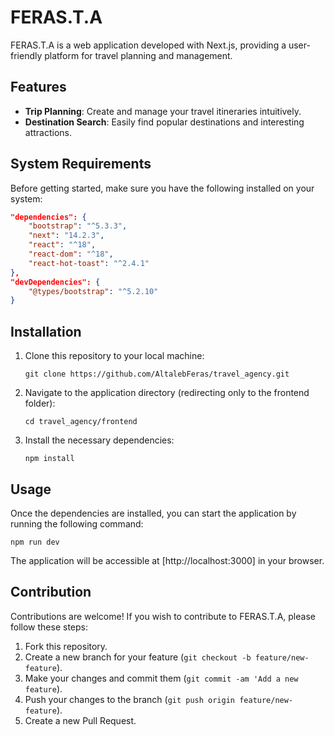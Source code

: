 # FERAS.T.A

FERAS.T.A is a web application developed with Next.js, providing a user-friendly platform for travel planning and management.

## Features

- **Trip Planning**: Create and manage your travel itineraries intuitively.
- **Destination Search**: Easily find popular destinations and interesting attractions.

## System Requirements

Before getting started, make sure you have the following installed on your system:

```json
"dependencies": {
    "bootstrap": "^5.3.3",
    "next": "14.2.3",
    "react": "^18",
    "react-dom": "^18",
    "react-hot-toast": "^2.4.1"
},
"devDependencies": {
    "@types/bootstrap": "^5.2.10"
}

```

## Installation

1. Clone this repository to your local machine:

   ```
   git clone https://github.com/AltalebFeras/travel_agency.git
   ```

2. Navigate to the application directory (redirecting only to the frontend folder):

   ```
   cd travel_agency/frontend
   ```

3. Install the necessary dependencies:

   ```
   npm install
   ```

## Usage
Once the dependencies are installed, you can start the application by running the following command:
```
npm run dev
```

The application will be accessible at [http://localhost:3000] in your browser.

## Contribution

Contributions are welcome! If you wish to contribute to FERAS.T.A, please follow these steps:

1. Fork this repository.
2. Create a new branch for your feature (`git checkout -b feature/new-feature`).
3. Make your changes and commit them (`git commit -am 'Add a new feature`).
4. Push your changes to the branch (`git push origin feature/new-feature`).
5. Create a new Pull Request.
